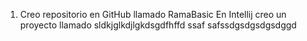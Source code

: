 1. Creo repositorio en GitHub llamado RamaBasic
En Intellij creo un proyecto llamado
sldkjglkdjlgkdsgdfhffd
ssaf
safssdgsdgsdgsdggd

